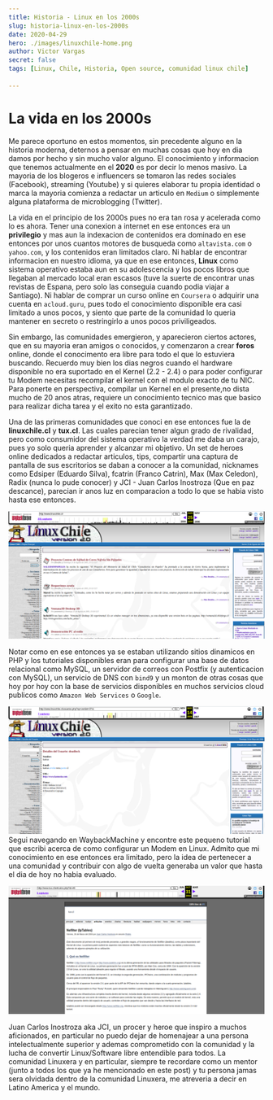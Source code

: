 ```yaml
---
title: Historia - Linux en los 2000s
slug: historia-linux-en-los-2000s
date: 2020-04-29
hero: ./images/linuxchile-home.png
author: Victor Vargas
secret: false
tags: [Linux, Chile, Historia, Open source, comunidad linux chile]

---
```


# La vida en los 2000s

Me parece oportuno en estos momentos, sin precedente alguno en la historia moderna, deternos a pensar en muchas cosas que hoy en dia damos por hecho y sin mucho valor alguno. El conocimiento y informacion que tenemos actualmente en el **2020** es por decir lo menos masivo. La mayoria de los blogeros e influencers se tomaron las redes sociales (Facebook), streaming (Youtube) y si quieres elaborar tu propia identidad o marca la mayoria comienza a redactar un articulo en `Medium` o simplemente alguna plataforma de microblogging (Twitter).

La vida en el principio de los 2000s pues no era tan rosa y acelerada como lo es ahora. Tener una conexion a internet en ese entonces era un **privilegio** y mas aun la indexacion de contenidos era dominado en ese entonces por unos cuantos motores de busqueda como `altavista.com` o `yahoo.com`, y los contenidos eran limitados claro. Ni hablar de encontrar informacion en nuestro idioma, ya que en ese entonces, **Linux** como sistema operativo estaba aun en su adolescencia y los pocos libros que llegaban al mercado local eran escasos (tuve la suerte de encontrar unas revistas de Espana, pero solo las conseguia cuando podia viajar a Santiago). Ni hablar de comprar un curso online en `Coursera` o adquirir una cuenta en `acloud.guru`, pues todo el conocimiento disponible era casi limitado a unos pocos, y siento que parte de la comunidad lo queria mantener en secreto o restringirlo a unos pocos priviligeados. 

Sin embargo, las comunidades emergieron, y aparecieron ciertos actores, que en su mayoria eran amigos o conocidos, y comenzaron a crear **foros** online, donde el conocimento era libre para todo el que lo estuviera buscando. Recuerdo muy bien los dias negros cuando el hardware disponible no era suportado en el Kernel (2.2 - 2.4) o para poder configurar tu Modem necesitas recompilar el kernel con el modulo exacto de tu NIC. Para ponerte en perspectiva, compilar un Kernel en el presente,no dista mucho de 20 anos atras, requiere un conocimiento tecnico mas que basico para realizar dicha tarea y el exito no esta garantizado. 

Una de las primeras comunidades que conoci en ese entonces fue la de **linuxchile.cl** y **tux.cl**. Las cuales parecian tener algun grado de rivalidad, pero como consumidor del sistema operativo la verdad me daba un carajo, pues yo solo queria aprender y alcanzar mi objetivo. Un set de heroes online dedicados a redactar articulos, tips, compartir una captura de pantalla de sus escritorios se daban a conocer a la comunidad, nicknames como Edsiper (Eduardo Silva), fcatrin (Franco Catrin), Max (Max Celedon), Radix (nunca lo pude conocer) y JCI - Juan Carlos Inostroza (Que en paz descance), parecian ir anos luz en comparacion a todo lo que se habia visto hasta ese entonces. 

![Linux Chile home page](images/linuxchile-home.png)

Notar como en ese entonces ya se estaban utilizando sitios dinamicos en PHP y los tutoriales disponibles eran para configurar una base de datos relacional como MySQL, un servidor de correos con Postfix (y autenticacion con MySQL), un servicio de DNS con `bind9` y un monton de otras cosas que hoy por hoy con la base de servicios disponibles en muchos servicios cloud publicos como `Amazon Web Services` o `Google`. 

![Una de mis primeras contribuciones a la comunidad](images/me-linuxchile.png)
Segui navegando en WaybackMachine y encontre este pequeno tutorial que escribi acerca de como configurar un Modem en Linux. Admito que mi conocimiento en ese entonces era limitado, pero la idea de pertenecer a una comunidad y contribuir con algo de vuelta generaba un valor que hasta el dia de hoy no habia evaluado.


![Tux Chile](images/tux-jci.png)

Juan Carlos Inostroza aka JCI, un procer y heroe que inspiro a muchos aficionados, en particular no puedo dejar de homenajear a una persona intelectualmente superior y ademas comprometido con la comunidad y la lucha de convertir Linux/Software libre entendible para todos. La comunidad Linuxera y en particular, siempre te recordare como un mentor (junto a todos los que ya he mencionado en este post) y tu persona jamas sera olvidada dentro de la comunidad Linuxera, me atreveria a decir en Latino America y el mundo.
